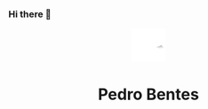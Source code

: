 ### Hi there 👋

<p align="center">
    <img height="60px" width="60px" src="/Touchmark.svg" />
    <h1 align="center">Pedro Bentes</h1>
</p>
<!--
**PedroBentesIO/PedroBentesIO** is a ✨ _special_ ✨ repository because its `README.md` (this file) appears on your GitHub profile.

Here are some ideas to get you started:

- 🔭 I’m currently working on ...
- 🌱 I’m currently learning ...
- 👯 I’m looking to collaborate on ...
- 🤔 I’m looking for help with ...
- 💬 Ask me about ...
- 📫 How to reach me: ...
- 😄 Pronouns: ...
- ⚡ Fun fact: ...
-->
